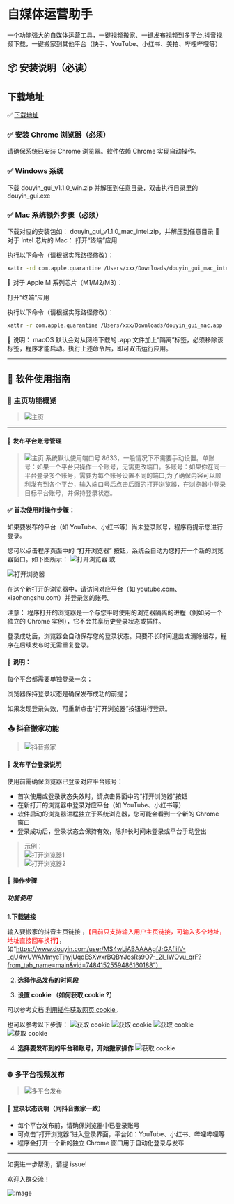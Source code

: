 # 自媒体运营助手

一个功能强大的自媒体运营工具，一键视频搬家、一键发布视频到多平台,抖音视频下载，一键搬家到其他平台（快手、YouTube、小红书、美拍、哔哩哔哩等）

## 📦 安装说明（必读）

## 下载地址

✅ [下载地址](https://github.com/spider-ios/autox-release/releases/tag/v1.1.1)

### ✅ 安装 Chrome 浏览器（**必须**）

请确保系统已安装 Chrome 浏览器。软件依赖 Chrome 实现自动操作。

### ✅ Windows 系统

下载 douyin_gui_v1.1.0_win.zip 并解压到任意目录，双击执行目录里的 douyin_gui.exe

### ✅ Mac 系统额外步骤（**必须**）
下载对应的安装包如： douyin_gui_v1.1.0_mac_intel.zip，并解压到任意目录
🔹 对于 Intel 芯片的 Mac：
打开“终端”应用

执行以下命令（请根据实际路径修改）：

```bash
xattr -rd com.apple.quarantine /Users/xxx/Downloads/douyin_gui_mac_intel.app
```

🔹 对于 Apple M 系列芯片（M1/M2/M3）：

打开“终端”应用

执行以下命令（请根据实际路径修改）：

```bash
xattr -r com.apple.quarantine /Users/xxx/Downloads/douyin_gui_mac.app
```

📝 说明：
macOS 默认会对从网络下载的 .app 文件加上“隔离”标签，必须移除该标签，程序才能启动。执行上述命令后，即可双击运行应用。

---

## 🚀 软件使用指南



### 🔷 主页功能概览

> ![主页](/assets/main.png)

---

#### 📝 发布平台账号管理

> ![主页](/assets/account.png)
> 系统默认使用端口号 8633，一般情况下不需要手动设置。单账号：如果一个平台只操作一个账号，无需更改端口。多账号：如果你在同一平台登录多个账号，需要为每个账号设置不同的端口,为了确保内容可以顺利发布到各个平台，输入端口号后点击后面的打开浏览器，在浏览器中登录目标平台账号，并保持登录状态。

#### ✅ 首次使用时操作步骤：
如果要发布的平台（如 YouTube、小红书等）尚未登录账号，程序将提示您进行登录。

您可以点击程序页面中的 “打开浏览器” 按钮，系统会自动为您打开一个新的浏览器窗口。如下图所示：
![打开浏览器](/assets/open_browser1.jpg)
或

![打开浏览器](/assets/open_browser2.jpg)

在这个新打开的浏览器中，请访问对应平台（如 youtube.com、xiaohongshu.com）并登录您的账号。

注意： 程序打开的浏览器是一个与您平时使用的浏览器隔离的进程（例如另一个独立的 Chrome 实例），它不会共享历史登录状态或插件。

登录成功后，浏览器会自动保存您的登录状态。只要不长时间退出或清除缓存，程序在后续发布时无需重复登录。

#### 📌 说明：
每个平台都需要单独登录一次；

浏览器保持登录状态是确保发布成功的前提；

如果发现登录失效，可重新点击“打开浏览器”按钮进行登录。




### 📥 抖音搬家功能

> ![抖音搬家](/assets/moving.png)

#### 🔐 发布平台登录说明

使用前需确保浏览器已登录对应平台账号：

- 首次使用或登录状态失效时，请点击界面中的“打开浏览器”按钮  
- 在新打开的浏览器中登录对应平台（如 YouTube、小红书等）
- 软件启动的浏览器进程独立于系统浏览器，您可能会看到一个新的 Chrome 窗口
- 登录成功后，登录状态会保持有效，除非长时间未登录或平台手动登出

> 示例：  
> ![打开浏览器1](/assets/open_browser1.jpg)  
> ![打开浏览器2](/assets/open_browser2.jpg)

#### 📌 操作步骤


##### 功能使用
1.**下载链接**

输入要搬家的抖音主页链接 ，<font color=red>【目前只支持输入用户主页链接，可输入多个地址，地址直接回车换行】</font>，如“https://www.douyin.com/user/MS4wLjABAAAAgfJrGAfliIV-_qU4wUWAMmyeTjhyjUqqESXwxrBQBYJosRs9O7-_2I_lWOvu_qrF?from_tab_name=main&vid=7484152559486160188”）

2. **选择作品发布的时间段**

3. **设置 cookie （如何获取 cookie ?）**

可以参考文档
[利用插件获取网页 cookie ](./cookie-helper/README.md).

 也可以参考以下步骤：
![获取 cookie](/assets/cookie1.png)
![获取 cookie](/assets/cookie2.png)
![获取 cookie](/assets/cookie3.png)
![获取 cookie](/assets/cookie4.png)


4. **选择要发布到的平台和账号，开始搬家操作**
![获取 cookie](/assets/account1.png)
---

### 🌐 多平台视频发布

> ![多平台发布](/assets/publish.png)

#### 🔐 登录状态说明（同抖音搬家一致）

- 每个平台发布前，请确保浏览器中已登录账号  
- 可点击“打开浏览器”进入登录界面，平台如：YouTube、小红书、哔哩哔哩等  
- 程序会打开一个新的独立 Chrome 窗口用于自动化登录与发布

---

如需进一步帮助，请提 issue!

欢迎入群交流！


![image](https://github.com/user-attachments/assets/a0b1ee9e-99c4-429b-9c18-046017157d72)



